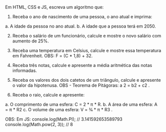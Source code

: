 Em HTML, CSS e JS, escreva um algoritmo que:

1) Receba o ano de nascimento de uma pessoa, o ano atual e imprima:

a. A idade da pessoa no ano atual.
b. A idade que a pessoa terá em 2050.

2) Receba o salário de um funcionário, calcule e mostre o novo salário com aumento de
25%.

3) Receba uma temperatura em Celsius, calcule e mostre essa temperatura em Fahrenheit.
OBS: F = (C * 1,8) + 32.
4) Receba três notas, calcule e apresente a média aritmética das notas informadas.

5) Receba os valores dos dois catetos de um triângulo, calcule e apresente o valor da
hipotenusa. OBS - Teorema de Pitágoras: a
2 = b2 + c2
.

6) Receba o raio, calcule e apresente:

a. O comprimento de uma esfera: C = 2 * π * R.
b. A área de uma esfera: A = π * R2
c. O volume de uma esfera: V = 3⁄4 * π * R3
.

OBS:
Em JS:
console.log(Math.PI); // 3.141592653589793
console.log(Math.pow(2, 3)); // 8